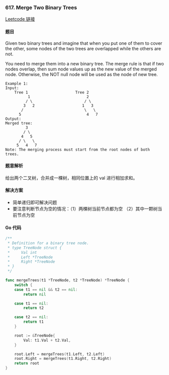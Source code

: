 ### 617. Merge Two Binary Trees

[Leetcode 链接](https://leetcode.com/problems/merge-two-binary-trees/description/)
#### 题目

Given two binary trees and imagine that when you put one of them to cover the other, some nodes of the two trees are overlapped while the others are not.

You need to merge them into a new binary tree. The merge rule is that if two nodes overlap, then sum node values up as the new value of the merged node. Otherwise, the NOT null node will be used as the node of new tree.

```
Example 1:
Input: 
	Tree 1                     Tree 2                  
          1                         2                             
         / \                       / \                            
        3   2                     1   3                        
       /                           \   \                      
      5                             4   7                  
Output: 
Merged tree:
	     3
	    / \
	   4   5
	  / \   \ 
	 5   4   7
Note: The merging process must start from the root nodes of both trees.
```

#### 题意解析

给出两个二叉树，合并成一棵树，相同位置上的 val 进行相加求和。

#### 解决方案
- 简单递归即可解决问题
- 要注意判断节点为空的情况：（1）两棵树当前节点都为空 （2）其中一颗树当前节点为空

#### Go 代码
``` go
/**
 * Definition for a binary tree node.
 * type TreeNode struct {
 *     Val int
 *     Left *TreeNode
 *     Right *TreeNode
 * }
 */

func mergeTrees(t1 *TreeNode, t2 *TreeNode) *TreeNode {
	switch {
	case t1 == nil && t2 == nil:
		return nil

	case t1 == nil:
		return t2

	case t2 == nil:
		return t1
	}

	root := &TreeNode{
		Val: t1.Val + t2.Val,
	}

	root.Left = mergeTrees(t1.Left, t2.Left)
	root.Right = mergeTrees(t1.Right, t2.Right)
	return root
}
```

